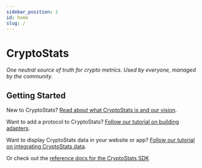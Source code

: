```yaml
---
sidebar_position: 1
id: home
slug: /
---
```


# CryptoStats

_One neutral source of truth for crypto metrics. Used by everyone, managed by the community._

## Getting Started

New to CryptoStats? [Read about what CryptoStats is and our vision](/what-is-cryptostats).

Want to add a protocol to CryptoStats? [Follow our tutorial on building adapters](/tutorial/build-a-fee-adapter).

Want to display CryptoStats data in your website or app? [Follow our tutorial on integrating CryptoStats data](/tutorial/use-cryptostats-data).

Or check out the [reference docs for the CryptoStats SDK](/sdk)
